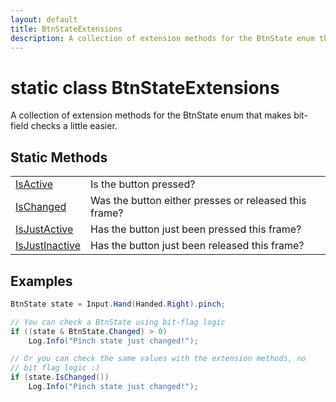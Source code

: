 ```yaml
---
layout: default
title: BtnStateExtensions
description: A collection of extension methods for the BtnState enum that makes bit-field checks a little easier.
---
```

# static class BtnStateExtensions

A collection of extension methods for the BtnState enum that makes
bit-field checks a little easier.

## Static Methods

|  |  |
|--|--|
|[IsActive]({{site.url}}/Pages/StereoKit/BtnStateExtensions/IsActive.html)|Is the button pressed?|
|[IsChanged]({{site.url}}/Pages/StereoKit/BtnStateExtensions/IsChanged.html)|Was the button either presses or released this frame?|
|[IsJustActive]({{site.url}}/Pages/StereoKit/BtnStateExtensions/IsJustActive.html)|Has the button just been pressed this frame?|
|[IsJustInactive]({{site.url}}/Pages/StereoKit/BtnStateExtensions/IsJustInactive.html)|Has the button just been released this frame?|

## Examples

```csharp
BtnState state = Input.Hand(Handed.Right).pinch;

// You can check a BtnState using bit-flag logic
if ((state & BtnState.Changed) > 0)
	Log.Info("Pinch state just changed!");

// Or you can check the same values with the extension methods, no
// bit flag logic :)
if (state.IsChanged())
	Log.Info("Pinch state just changed!");
```

